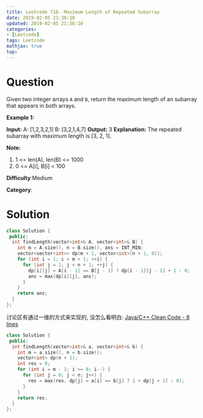 ```yaml
---
title: Leetcode 718. Maximum Length of Repeated Subarray
date: 2019-02-05 21:30:10
updated: 2019-02-05 21:30:10
categories: 
- [Leetcode]
tags: Leetcode
mathjax: true
top:
---
```


# Question

Given two integer arrays  `A`  and  `B`, return the maximum length of an subarray that appears in both arrays.

**Example 1:**  

**Input:**
A: [1,2,3,2,1]
B: [3,2,1,4,7]
**Output:** 3
**Explanation:** 
The repeated subarray with maximum length is [3, 2, 1].

**Note:**  

1. 1 <= len(A), len(B) <= 1000
2. 0 <= A[i], B[i] < 100

**Difficulty**:Medium

**Category**:

<!-- more -->

# Solution

```cpp
class Solution {
 public:
  int findLength(vector<int>& A, vector<int>& B) {
    int m = A.size(), n = B.size(), ans = INT_MIN;
    vector<vector<int>> dp(m + 1, vector<int>(n + 1, 0));
    for (int i = 1; i < m + 1; ++i) {
      for (int j = 1; j < n + 1; ++j) {
        dp[i][j] = A[i - 1] == B[j - 1] ? dp[i - 1][j - 1] + 1 : 0;
        ans = max(dp[i][j], ans);
      }
    }
    return ans;
  }
};
```

讨论区有通过一维的方式来实现的, 没怎么看明白: [Java/C++ Clean Code - 8 lines](https://leetcode.com/problems/maximum-length-of-repeated-subarray/discuss/109068/JavaC%2B%2B-Clean-Code-8-lines)

<!-- TODO:Understand -->

```cpp
class Solution {
 public:
  int findLength(vector<int>& a, vector<int>& b) {
    int m = a.size(), n = b.size();
    vector<int> dp(n + 1);
    int res = 0;
    for (int i = m - 1; i >= 0; i--) {
      for (int j = 0; j < n; j++) {
        res = max(res, dp[j] = a[i] == b[j] ? 1 + dp[j + 1] : 0);
      }
    }
    return res;
  }
};
```
